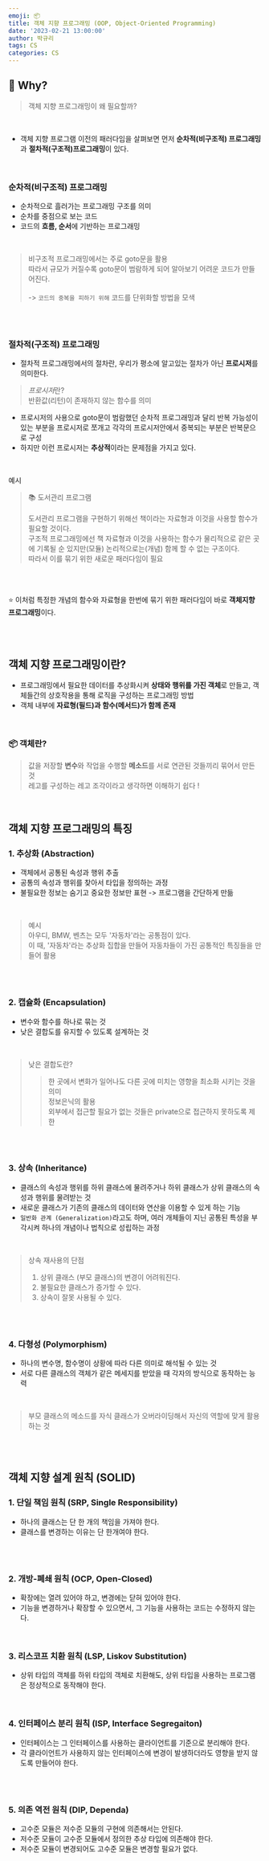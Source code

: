 ```yaml
---
emoji: 📦
title: 객체 지향 프로그래밍 (OOP, Object-Oriented Programming)
date: '2023-02-21 13:00:00'
author: 박규리
tags: CS
categories: CS
---
```


## 🧠 Why?

> 객체 지향 프로그래밍이 왜 필요할까? </br>
</br>

* 객체 지향 프로그램 이전의 패러다임을 살펴보면 먼저 **순차적(비구조적) 프로그래밍**과 **절차적(구조적)프로그래밍**이 있다. 

</br>

### 순차적(비구조적) 프로그래밍

* 순차적으로 흘러가는 프로그래밍 구조를 의미 
* 순차를 중점으로 보는 코드
* 코드의 **흐름, 순서**에 기반하는 프로그래밍

</br>

> 비구조적 프로그래밍에서는 주로 goto문을 활용 </br>
> 따라서 규모가 커질수록 goto문이 범람하게 되어 알아보기 어려운 코드가 만들어진다. </br>
> </br>
> -> `코드의 중복을 피하기 위해` 코드를 단위화할 방법을 모색

</br>
</br>

### 절차적(구조적) 프로그래밍

* 절차적 프로그래밍에서의 절차란, 우리가 평소에 알고있는 절차가 아닌 **프로시저**를 의미한다.

> *프로시저*란? </br>
> 반환값(리턴)이 존재하지 않는 함수를 의미 </br>

* 프로시저의 사용으로 goto문이 범람했던 순차적 프로그래밍과 달리 반복 가능성이 있는 부분을 프로시저로 쪼개고 각각의 프로시저안에서 중복되는 부분은 반복문으로 구성
* 하지만 이런 프로시저는 **추상적**이라는 문제점을 가지고 있다.

</br>

예시 </br>

> 📚 도서관리 프로그램 </br>
> </br>
> 도서관리 프로그램을 구현하기 위해선 책이라는 자료형과 이것을 사용할 함수가 필요할 것이다. </br>
> 구조적 프로그래밍에선 책 자료형과 이것을 사용하는 함수가 물리적으로 같은 곳에 기록될 순 있지만(모듈) 논리적으로는(개념) 함께 할 수 없는 구조이다.  </br>
> 따라서 이를 묶기 위한 새로운 패러다임이 필요

</br>
</br>

⭐️ 이처럼 특정한 개념의 함수와 자료형을 한번에 묶기 위한 패러다임이 바로 **객체지향 프로그래밍**이다.

</br>
</br>

## 객체 지향 프로그래밍이란?

* 프로그래밍에서 필요한 데이터를 추상화시켜 **상태와 행위를 가진 객체**로 만들고, 객체들간의 상호작용을 통해 로직을 구성하는 프로그래밍 방법
* 객체 내부에 **자료형(필드)과 함수(메서드)가 함께 존재**

</br>

### 📦 객체란?

> 값을 저장할 **변수**와 작업을 수행할 **메소드**를 서로 연관된 것들끼리 묶어서 만든 것 </br>
> 레고를 구성하는 레고 조각이라고 생각하면 이해하기 쉽다 !

</br>

## 객체 지향 프로그래밍의 특징

### 1. 추상화 (Abstraction)

* 객체에서 공통된 속성과 행위 추출
* 공통의 속성과 행위를 찾아서 타입을 정의하는 과정
* 불필요한 정보는 숨기고 중요한 정보만 표현 -> 프로그램을 간단하게 만듦

</br>

> 예시 </br>
> 아우디, BMW, 벤츠는 모두 '자동차'라는 공통점이 있다. </br>
> 이 때, '자동차'라는 추상화 집합을 만들어 자동차들이 가진 공통적인 특징들을 만들어 활용

</br>
</br>

### 2. 캡슐화 (Encapsulation)

* 변수와 함수를 하나로 묶는 것
* 낮은 결합도를 유지할 수 있도록 설계하는 것

</br>

> 낮은 결합도란? </br> 
>> 한 곳에서 변화가 일어나도 다른 곳에 미치는 영향을 최소화 시키는 것을 의미 </br>
> 정보은닉의 활용 </br>
>> 외부에서 접근할 필요가 없는 것들은 private으로 접근하지 못하도록 제한

</br>
</br>

### 3. 상속 (Inheritance)

* 클래스의 속성과 행위를 하위 클래스에 물려주거나 하위 클래스가 상위 클래스의 속성과 행위를 물려받는 것 
* 새로운 클래스가 기존의 클래스의 데이터와 연산을 이용할 수 있게 하는 기능
* `일반화 관계 (Generalization)`라고도 하며, 여러 개체들이 지닌 공통된 특성을 부각시켜 하나의 개념이나 법칙으로 성립하는 과정

</br>

> 상속 재사용의 단점 </br>
> 1. 상위 클래스 (부모 클래스)의 변경이 어려워진다. </br>
> 2. 불필요한 클래스가 증가할 수 있다. </br>
> 3. 상속이 잘못 사용될 수 있다. 

</br>
</br>

### 4. 다형성 (Polymorphism)

* 하나의 변수명, 함수명이 상황에 따라 다른 의미로 해석될 수 있는 것
* 서로 다른 클래스의 객체가 같은 메세지를 받았을 때 각자의 방식으로 동작하는 능력

</br>

> 부모 클래스의 메소드를 자식 클래스가 오버라이딩해서 자신의 역할에 맞게 활용하는 것

</br>
</br>

## 객체 지향 설계 원칙 (SOLID)

### 1. 단일 책임 원칙 (SRP, Single Responsibility)

* 하나의 클래스는 단 한 개의 책임을 가져야 한다. </br>
* 클래스를 변경하는 이유는 단 한개여야 한다. 

</br>
</br>

### 2. 개방-폐쇄 원칙 (OCP, Open-Closed)

* 확장에는 열려 있어야 하고, 변경에는 닫혀 있어야 한다. </br>
* 기능을 변경하거나 확장할 수 있으면서, 그 기능을 사용하는 코드는 수정하지 않는다. 

</br>

### 3. 리스코프 치환 원칙 (LSP, Liskov Substitution)

* 상위 타입의 객체를 하위 타입의 객체로 치환해도, 상위 타입을 사용하는 프로그램은 정상적으로 동작해야 한다. </br>

</br>

### 4. 인터페이스 분리 원칙 (ISP, Interface Segregaiton)

* 인터페이스는 그 인터페이스를 사용하는 클라이언트를 기준으로 분리해야 한다. 
* 각 클라이언트가 사용하지 않는 인터페이스에 변경이 발생하더라도 영향을 받지 않도록 만들어야 한다.

</br>
</br>

### 5. 의존 역전 원칙 (DIP, Dependa)

* 고수준 모듈은 저수준 모듈의 구현에 의존해서는 안된다. 
* 저수준 모듈이 고수준 모듈에서 정의한 추상 타입에 의존해야 한다. 
* 저수준 모듈이 변경되어도 고수준 모듈은 변경할 필요가 없다.

</br>
</br>

```toc
```